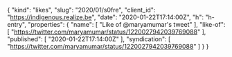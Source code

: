 {
  "kind": "likes",
  "slug": "2020/01/s0fre",
  "client_id": "https://indigenous.realize.be",
  "date": "2020-01-22T17:14:00Z",
  "h": "h-entry",
  "properties": {
    "name": [
      "Like of @maryamumar's tweet"
    ],
    "like-of": [
      "https://twitter.com/maryamumar/status/1220027942039769088"
    ],
    "published": [
      "2020-01-22T17:14:00Z"
    ],
    "syndication": [
      "https://twitter.com/maryamumar/status/1220027942039769088"
    ]
  }
}
